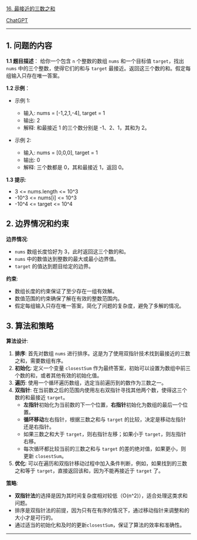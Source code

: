 [16. 最接近的三数之和](https://leetcode.cn/problems/3sum-closest)

[ChatGPT](https://chat.openai.com/g/g-GsMNEr76r-c-master)

---

## 1. 问题的内容
**1.1 题目描述**：
给你一个包含 `n` 个整数的数组 `nums` 和一个目标值 `target`，找出 `nums` 中的三个整数，使得它们的和与 `target` 最接近。返回这三个数的和。假定每组输入只存在唯一答案。

**1.2 示例**：
- 示例 1:
  - 输入: nums = [-1,2,1,-4], target = 1
  - 输出: 2
  - 解释: 和最接近 1 的三个数分别是 -1、2、1，其和为 2。

- 示例 2:
  - 输入: nums = [0,0,0], target = 1
  - 输出: 0
  - 解释: 三个数都是 0，其和最接近 1，返回 0。

**1.3 提示**:
- 3 <= nums.length <= 10^3
- -10^3 <= nums[i] <= 10^3
- -10^4 <= target <= 10^4

## 2. 边界情况和约束
**边界情况**:
- `nums` 数组长度恰好为 3，此时返回这三个数的和。
- `nums` 中的数值达到整数的最大或最小边界值。
- `target` 的值达到题目给定的边界。

**约束**:
- 数组长度的约束保证了至少存在一组有效解。
- 数值范围的约束确保了解在有效的整数范围内。
- 假定每组输入只存在唯一答案，简化了问题的复杂度，避免了多解的情况。


## 3. 算法和策略
**算法设计**:
1. **排序**: 首先对数组 `nums` 进行排序。这是为了使用双指针技术找到最接近的三数之和，需要数组有序。
2. **初始化**: 定义一个变量 `closestSum` 作为最终答案，初始可以设置为数组中前三个数的和，或者其他有效的初始化值。
3. **遍历**: 使用一个循环遍历数组，选定当前遍历到的数作为三数之一。
4. **双指针**: 在当前数之后的范围内使用左右双指针寻找其他两个数，使得这三个数的和最接近 `target`。
   - **左指针**初始化为当前数的下一个位置，**右指针**初始化为数组的最后一个位置。
   - **循环移动**左右指针，根据三数之和与 `target` 的比较，决定是移动左指针还是右指针。
   - 如果三数之和大于 `target`，则右指针左移；如果小于 `target`，则左指针右移。
   - 每次循环都比较当前的三数之和与 `target` 的差的绝对值，如果更小，则更新 `closestSum`。
5. **优化**: 可以在遍历和双指针移动过程中加入条件判断，例如，如果找到的三数之和等于 `target`，直接返回该和，因为不能再接近于 `target` 了。

**策略**:
- **双指针法**的选择是因为其时间复杂度相对较低（O(n^2)），适合处理这类求和问题。
- 排序是双指针法的前提，因为只有在有序的情况下，通过移动指针来调整和的大小才是可行的。
- 通过适当的初始化和及时的更新`closestSum`，保证了算法的效率和准确性。

---
